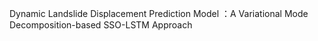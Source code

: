 Dynamic Landslide Displacement Prediction Model ：A Variational Mode Decomposition-based SSO-LSTM Approach
